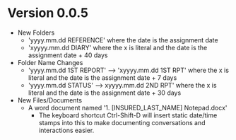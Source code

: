 Version 0.0.5
=============

* New Folders
    * 'yyyy.mm.dd REFERENCE' where the date is the assignment date
    * 'xyyyy.mm.dd DIARY' where the x is literal and the date is the assignment date + 40 days
* Folder Name Changes
    * 'yyyy.mm.dd 1ST REPORT' --> 'xyyyy.mm.dd 1ST RPT' where the x is literal and the date is the assignment date + 7 days
    * 'yyyy.mm.dd STATUS' --> xyyyy.mm.dd 2ND RPT' where the x is literal and the date is the assignment date + 30 days
* New Files/Documents
    * A word document named '1. [INSURED_LAST_NAME] Notepad.docx'
        * The keyboard shortcut Ctrl-Shift-D will insert static date/time stamps into this to make documenting conversations and interactions easier.